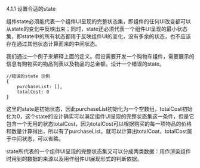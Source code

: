 4.1.1 设置合适的state

组件state必须能代表一个组件UI呈现的完整状态集，即组件的任何UI改变都可以从state的变化中反映出来；同时，state还必须代表一个组件UI呈现的最小状态集，即state中的所有状态都用于反映组件UI的变化，没有多余的状态，也不应该存在通过其他状态计算而来的中间状态。

 我们通过一个例子来解释上面的定义。假设需要开发一个购物车组件，需要展示的信息有购物买的物品列表以及物品的总金额。设计一个错误的state。

	//错误的state 示例
	{
		purchaseList: [],
		totalCost: 0
	}

这里的state是初始状态，因此purchaseList初始化为一个空数组，totalCost初始化为0，这个state的设计确实可以满足组件UI呈现的完整状态集这一条件，但是它包含一个无用的状态totalCost，因为totalCost可以根据购买的每一项物品的价格和数量计算得出，所以有了purchaseList，就可以计算出totalCoat，totalCost属于中间状态，可以省略。


state所代表的一个组件UI呈现的完整状态集又可以分成两类数据：用作渲染组件时用到的数据的来源以及用作组件UI展现形式的判断依据。

